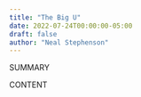 ```yaml
---
title: "The Big U"
date: 2022-07-24T00:00:00-05:00
draft: false
author: "Neal Stephenson"
---
```


SUMMARY

<!--more-->

CONTENT